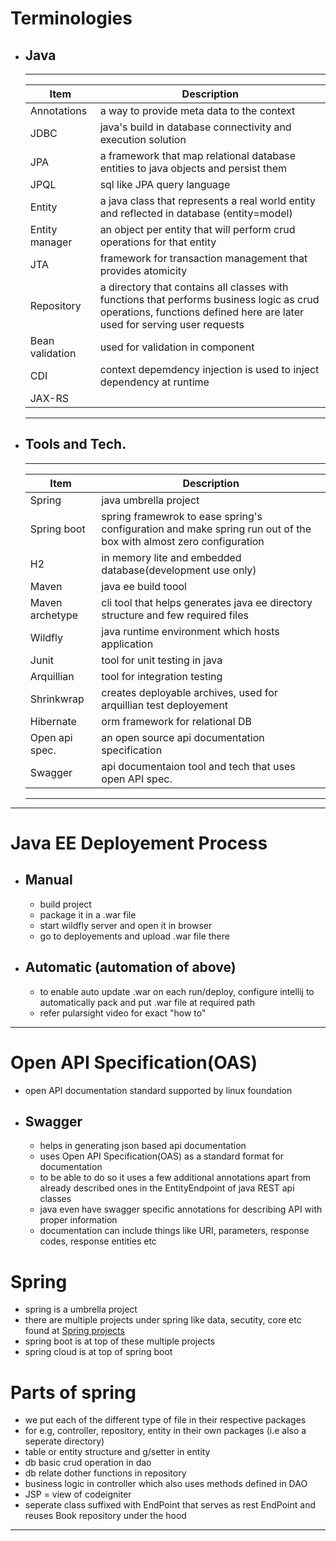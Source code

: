 # Terminologies
- ## Java
  _________________________________________
  | **Item**          | **Description**
  |-------------------|--------------------
  | Annotations       | a way to provide meta data to the context
  | JDBC              | java's build in database connectivity and execution solution
  | JPA               | a framework that map relational database entities to java objects and persist them
  | JPQL              | sql like JPA query language
  | Entity            | a java class that represents a real world entity and reflected in database (entity=model)
  | Entity manager    | an object per entity that will perform crud operations for that entity
  | JTA               | framework for transaction management that provides atomicity
  | Repository        | a directory that contains all classes with functions that performs business logic as crud operations, functions defined here are later used for serving user requests
  | Bean validation   | used for validation in component
  | CDI               | context depemdency injection is used to inject dependency at runtime
  | JAX-RS            |
  __________________________________________


- ## Tools and Tech.
  __________________________________________
  | **Item**        |  **Description**
  |-----------------|-----------------------
  | Spring          | java umbrella project
  | Spring boot     | spring framewrok to ease spring's configuration and make spring run out of the box with almost zero configuration
  | H2              | in memory lite and embedded database(development use only)
  | Maven           | java ee build toool
  | Maven archetype | cli tool that helps generates java ee directory structure and few required files
  | Wildfly         | java runtime environment which hosts application
  | Junit           | tool for unit testing in java
  | Arquillian      | tool for integration testing
  | Shrinkwrap      | creates deployable archives, used for arquillian test deployement
  | Hibernate       | orm framework for relational DB
  | Open api spec.  | an open source api documentation specification
  | Swagger         | api documentaion tool and tech that uses open API spec.
  __________________________________________


---


# Java EE Deployement Process
- ## Manual
  - build project
  - package it in a .war file
  - start wildfly server and open it in browser
  - go to deployements and upload .war file there

- ## Automatic (automation of above)
  - to enable auto update .war on each run/deploy, configure intellij to automatically pack and put .war file at required  path
  - refer pularsight video for exact "how to"


---


# Open API Specification(OAS)
- open API documentation standard supported by linux foundation
- ## Swagger
  - helps in generating json based api documentation
  - uses Open API Specification(OAS) as a standard format for documentation
  - to be able to do so it uses a few additional annotations apart from already described ones in the EntityEndpoint of java REST api classes
  - java even have swagger specific annotations for describing API with proper information
  - documentation can include things like URI, parameters, response codes, response entities etc



# Spring
- spring is a umbrella project
- there are multiple projects under spring like data, secutity, core etc found at [Spring projects](https://spring.io/projects)
- spring boot is at top of these multiple projects
- spring cloud is at top of spring boot


# Parts of spring
- we put each of the different type of file in their respective packages
- for e.g, controller, repository, entity in their own packages (i.e also a seperate directory)
- table or entity structure and g/setter in entity
- db basic crud operation in dao
- db relate dother functions in repository
- business logic in controller which also uses methods defined in DAO
- JSP = view of codeigniter
- seperate class suffixed with EndPoint that serves as rest EndPoint and reuses Book repository under the hood


---


